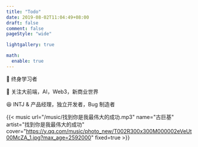 ```yaml
---
title: "Todo"
date: 2019-08-02T11:04:49+08:00
draft: false
comment: false
pageStyle: "wide"

lightgallery: true

math:
  enable: true
---
```


🥁 终身学习者

🚀 关注大前端，AI，Web3，新商业世界

😆 INTJ & 产品经理，独立开发者，Bug 制造者

{{< music url="/music/找到你是我最伟大的成功.mp3" name="古巨基" artist="找到你是我最伟大的成功" cover="https://y.qq.com/music/photo_new/T002R300x300M000002eVeUt00McZA_1.jpg?max_age=2592000" fixed=true >}}
